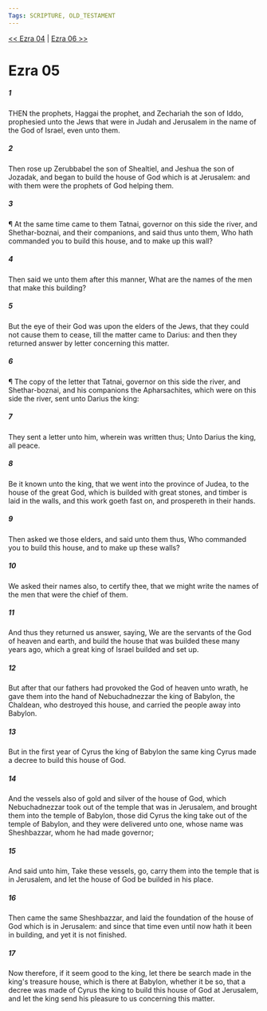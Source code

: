 ```yaml
---
Tags: SCRIPTURE, OLD_TESTAMENT
---
```


[<< Ezra 04](OLD_TESTAMENT/15_Ezra/Ezra_04.md) | [Ezra 06 >>](OLD_TESTAMENT/15_Ezra/Ezra_06.md)

# Ezra 05

##### 1

THEN the prophets, Haggai the prophet, and Zechariah the son of Iddo, prophesied unto the Jews that were in Judah and Jerusalem in the name of the God of Israel, even unto them.

##### 2

Then rose up Zerubbabel the son of Shealtiel, and Jeshua the son of Jozadak, and began to build the house of God which is at Jerusalem: and with them were the prophets of God helping them.

##### 3

¶ At the same time came to them Tatnai, governor on this side the river, and Shethar-boznai, and their companions, and said thus unto them, Who hath commanded you to build this house, and to make up this wall?

##### 4

Then said we unto them after this manner, What are the names of the men that make this building?

##### 5

But the eye of their God was upon the elders of the Jews, that they could not cause them to cease, till the matter came to Darius: and then they returned answer by letter concerning this matter.

##### 6

¶ The copy of the letter that Tatnai, governor on this side the river, and Shethar-boznai, and his companions the Apharsachites, which were on this side the river, sent unto Darius the king:

##### 7

They sent a letter unto him, wherein was written thus; Unto Darius the king, all peace.

##### 8

Be it known unto the king, that we went into the province of Judea, to the house of the great God, which is builded with great stones, and timber is laid in the walls, and this work goeth fast on, and prospereth in their hands.

##### 9

Then asked we those elders, and said unto them thus, Who commanded you to build this house, and to make up these walls?

##### 10

We asked their names also, to certify thee, that we might write the names of the men that were the chief of them.

##### 11

And thus they returned us answer, saying, We are the servants of the God of heaven and earth, and build the house that was builded these many years ago, which a great king of Israel builded and set up.

##### 12

But after that our fathers had provoked the God of heaven unto wrath, he gave them into the hand of Nebuchadnezzar the king of Babylon, the Chaldean, who destroyed this house, and carried the people away into Babylon.

##### 13

But in the first year of Cyrus the king of Babylon the same king Cyrus made a decree to build this house of God.

##### 14

And the vessels also of gold and silver of the house of God, which Nebuchadnezzar took out of the temple that was in Jerusalem, and brought them into the temple of Babylon, those did Cyrus the king take out of the temple of Babylon, and they were delivered unto one, whose name was Sheshbazzar, whom he had made governor;

##### 15

And said unto him, Take these vessels, go, carry them into the temple that is in Jerusalem, and let the house of God be builded in his place.

##### 16

Then came the same Sheshbazzar, and laid the foundation of the house of God which is in Jerusalem: and since that time even until now hath it been in building, and yet it is not finished.

##### 17

Now therefore, if it seem good to the king, let there be search made in the king's treasure house, which is there at Babylon, whether it be so, that a decree was made of Cyrus the king to build this house of God at Jerusalem, and let the king send his pleasure to us concerning this matter.
